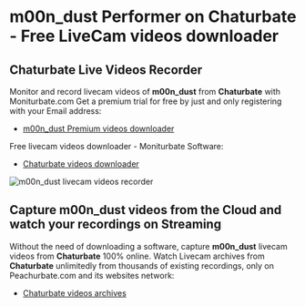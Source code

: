 # m00n_dust Performer on Chaturbate - Free LiveCam videos downloader

## Chaturbate Live Videos Recorder

Monitor and record livecam videos of **m00n_dust** from **Chaturbate** with Moniturbate.com
Get a premium trial for free by just and only registering with your Email address:
* [m00n_dust Premium videos downloader](https://moniturbate.com/request-demo-licence-key.html)

Free livecam videos downloader - Moniturbate Software:
* [Chaturbate videos downloader](https://moniturbate.com/moniturbate-download-software.html)

![m00n_dust livecam videos recorder](https://peachurnet.com/templates/moniturbate-software.png)


## Capture m00n_dust videos from the Cloud and watch your recordings on Streaming

Without the need of downloading a software, capture **m00n_dust** livecam videos from **Chaturbate** 100% online.
Watch Livecam archives from **Chaturbate** unlimitedly from thousands of existing recordings, only on Peachurbate.com and its websites network:
* [Chaturbate videos archives](https://peachurnet.com/)
